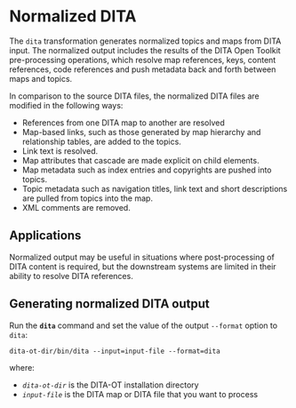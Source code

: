 # Normalized DITA

The `dita` transformation generates normalized topics and maps from DITA input. The normalized output includes the results of the DITA Open Toolkit pre-processing operations, which resolve map references, keys, content references, code references and push metadata back and forth between maps and topics.

In comparison to the source DITA files, the normalized DITA files are modified in the following ways:

* References from one DITA map to another are resolved
* Map-based links, such as those generated by map hierarchy and relationship tables, are added to the topics.
* Link text is resolved.
* Map attributes that cascade are made explicit on child elements.
* Map metadata such as index entries and copyrights are pushed into topics.
* Topic metadata such as navigation titles, link text and short descriptions are pulled from topics into the map.
* XML comments are removed.

## Applications

Normalized output may be useful in situations where post-processing of DITA content is required, but the downstream systems are limited in their ability to resolve DITA references.

## Generating normalized DITA output

Run the **`dita`** command and set the value of the output `--format` option to `dita`:

    dita-ot-dir/bin/dita --input=input-file --format=dita

where:

* _`dita-ot-dir`_ is the DITA-OT installation directory
* _`input-file`_ is the DITA map or DITA file that you want to process
